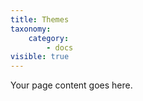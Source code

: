 ```yaml
---
title: Themes
taxonomy:
    category:
        - docs
visible: true
---
```


Your page content goes here.